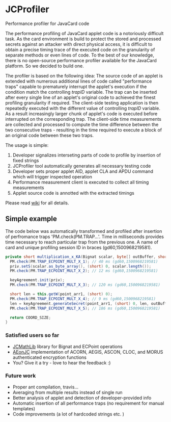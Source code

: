 # JCProfiler
Performance profiler for JavaCard code 

The performance profiling of JavaCard applet code is a notoriously difficult task. As the card environment is build to protect the stored and processed secrets against an attacker with direct physical access, it is difficult to obtain a precise timing trace of the executed code on the granularity of separate methods or even lines of code. To the best of our knowledge, there is no open-source performance profiler available for the JavaCard platform. So we decided to build one.

The profiler is based on the following idea: The source code of an applet is extended with  numerous additional lines of code called "performance traps" capable to prematurely interrupt the applet's execution if the condition match the controlling _trapID_ variable. The trap can be inserted after every single line of an applet's original code to achieved the finest profiling granularity if required. The client-side testing application is then repeatedly executed with the different value of controlling _trapID_ variable. As a result increasingly larger chunk of applet's code is executed before interrupted on the corresponding trap. The client-side time measurements are collected and processed to compute the time difference between the two consecutive traps - resulting in the time required to execute a block of an original code between these two traps.

The usage is simple:
1. Developer signalizes interseting parts of code to profile by insertion of fixed strings
2. JCProfiler tool automatically generates all necessary testing code 
3. Developer sets proper applet AID, applet CLA and APDU command which will trigger inspected operation
4. Performance measurement client is executed to collect all timing measurements 
5. Applet source code is annotted with the extracted timings

Please read [wiki](https://github.com/petrs/JCProfiler/wiki) for all details.

## Simple example
The code below was automatically transformed and profiled after insertion of perfromance traps 'PM.check(PM.TRAP...'. Time in milliseconds provides time necessary to reach particular trap from the previous one. A name of card and unique profiling session ID in braces (gd60,1500968219581).

```` java
private short multiplication_x_KA(Bignat scalar, byte[] outBuffer, short outBufferOffset) {
  PM.check(PM.TRAP_ECPOINT_MULT_X_1); // 40 ms (gd60,1500968219581) 
  priv.setS(scalar.as_byte_array(), (short) 0, scalar.length());
  PM.check(PM.TRAP_ECPOINT_MULT_X_2); // 12 ms (gd60,1500968219581) 

  keyAgreement.init(priv);
  PM.check(PM.TRAP_ECPOINT_MULT_X_3); // 120 ms (gd60,1500968219581) 

  short len = this.getW(point_arr1, (short) 0); 
  PM.check(PM.TRAP_ECPOINT_MULT_X_4); // 9 ms (gd60,1500968219581) 
  len = keyAgreement.generateSecret(point_arr1, (short) 0, len, outBuffer, outBufferOffset);
  PM.check(PM.TRAP_ECPOINT_MULT_X_5); // 186 ms (gd60,1500968219581) 

  return COORD_SIZE;
}
````


### Satisfied users so far
* [JCMathLib](https://github.com/OpenCryptoProject/JCMathLib) library for Bignat and ECPoint operations
* [AEonJC](https://github.com/palkrajesh/AEonJC) implementation of ACORN, AEGIS, ASCON, CLOC, and MORUS authenticated encryption functions 
* You? Give it a try - love to hear the feedback :)

### Future work
* Proper ant compilation, travis...
* Averaging from multiple results instead of single run
* Better analysis of applet and detection of developer-provided info
* Automatic insertion of all performance traps (no requirement for manual templates)
* Code improvements (a lot of hardcoded strings etc. )

